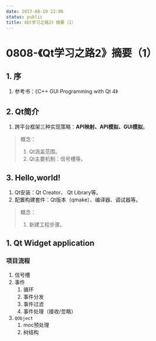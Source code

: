 ```yaml
---
date: 2017-08-10 22:06
status: public
title: 《Qt学习之路2》摘要（1）
---
```


# 0808-《Qt学习之路2》摘要（1）

## 1. 序
1. 参考书：《C++ GUI Programming with Qt 4》

## 2. Qt简介
1. 跨平台框架三种实现策略：**API映射、API模拟、GUI模拟**。 

> 概念：
> 1. Qt涵盖范围。
> 2. Qt主要机制：信号槽等。

## 3. Hello,world!
1. Qt安装：Qt Creator、 Qt Library等。
2. 配置构建套件：Qt版本（qmake）、编译器、调试器等。

> 概念：
> 1. 新建工程步骤。

## 1. Qt Widget application 
### 项目流程
1. 信号槽
2. 事件
    01. 循环
    1. 事件分发
    4. 事件过滤
    3. 事件处理（接收/忽略）
3. `QObject`
    1. moc预处理
    2. 树结构